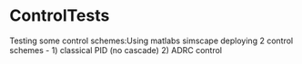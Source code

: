 # ControlTests
Testing some control schemes:Using matlabs simscape deploying 2 control schemes - 1) classical PID (no cascade) 2) ADRC control
